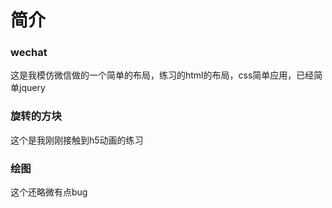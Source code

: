 # 简介

### wechat 

这是我模仿微信做的一个简单的布局，练习的html的布局，css简单应用，已经简单jquery

### 旋转的方块

这个是我刚刚接触到h5动画的练习



### 绘图

这个还略微有点bug